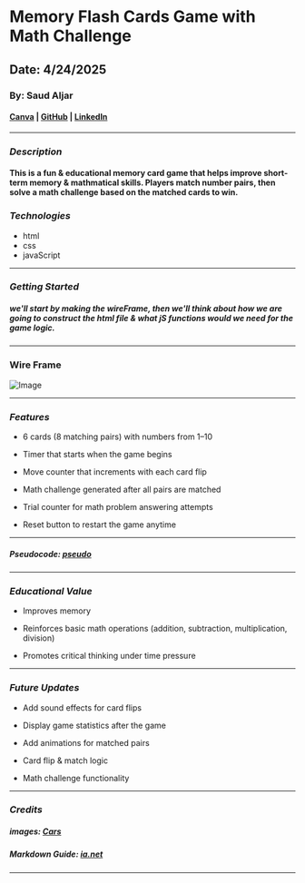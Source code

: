 # Memory Flash Cards Game with Math Challenge

## Date: 4/24/2025

### By: Saud Aljar

#### [Canva](https://www.canva.com/design/DAGlhjPMYB8/l6wd59sfqk2ba55odOsoJg/edit?utm_content=DAGlhjPMYB8&utm_campaign=designshare&utm_medium=link2&utm_source=sharebutton) | [GitHub](https://github.com/SAljar99) | [LinkedIn](https://www.linkedin.com/in/saud-aljar-24147a257/)

---

### **_Description_**

#### This is a fun & educational memory card game that helps improve short-term memory & mathmatical skills. Players match number pairs, then solve a math challenge based on the matched cards to win.

### **_Technologies_**

- html
- css
- javaScript

---

### **_Getting Started_**

##### we'll start by making the wireFrame, then we'll think about how we are going to construct the html file & what jS functions would we need for the game logic.

---

### **Wire Frame**

![Image](Sample.png)

---

### **_Features_**

- 6 cards (8 matching pairs) with numbers from 1–10

- Timer that starts when the game begins

- Move counter that increments with each card flip

- Math challenge generated after all pairs are matched

- Trial counter for math problem answering attempts

- Reset button to restart the game anytime

---

##### Pseudocode: [ pseudo](pseudo.txt)

---

### **_Educational Value_**

- Improves memory

- Reinforces basic math operations (addition, subtraction, multiplication, division)

- Promotes critical thinking under time pressure

---

### **_Future Updates_**

- Add sound effects for card flips

- Display game statistics after the game

- Add animations for matched pairs

- Card flip & match logic

- Math challenge functionality

---

### **_Credits_**

##### images: [ Cars](https://bahrain.yallamotor.com/)

##### Markdown Guide: [ia.net](https://ia.net/writer/support/general/markdown-guide)

---
